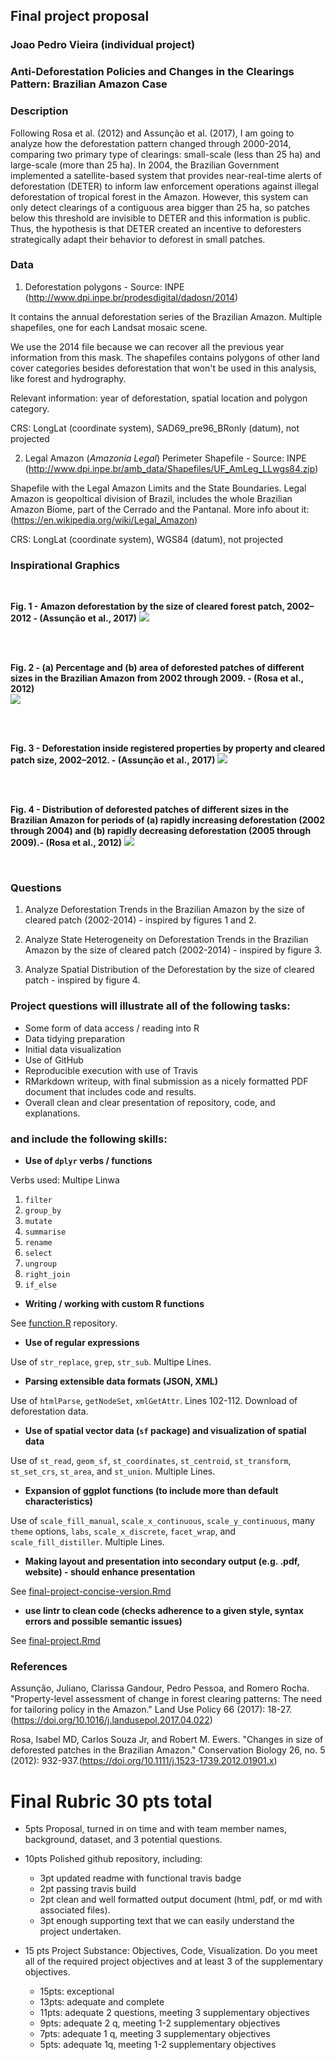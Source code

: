 ## Final project proposal

### Joao Pedro Vieira (individual project)

### **Anti-Deforestation Policies and Changes in the Clearings Pattern: Brazilian Amazon Case**


### Description

  Following Rosa et al. (2012) and Assunção et al. (2017), I am going to analyze how the deforestation pattern changed through 2000-2014, comparing two primary type of clearings: small-scale (less than 25 ha) and large-scale (more than 25 ha). In 2004, the Brazilian Government implemented a satellite-based system that provides near-real-time alerts of deforestation (DETER) to inform law enforcement operations against illegal deforestation of tropical forest in the Amazon. However, this system can only detect clearings of a contiguous area bigger than 25 ha, so patches below this threshold are invisible to DETER and this information is public. Thus, the hypothesis is that DETER created an incentive to deforesters strategically adapt their behavior to deforest in small patches.

### Data

1. Deforestation polygons - Source: INPE (<http://www.dpi.inpe.br/prodesdigital/dadosn/2014>)

It contains the annual deforestation series of the Brazilian Amazon. Multiple shapefiles, one for each Landsat mosaic scene.

We use the 2014 file because we can recover all the previous year information from this mask.
The shapefiles contains polygons of other land cover categories besides deforestation  that won't be used in this analysis, like forest and hydrography.

Relevant information: year of deforestation, spatial location and polygon category.  

CRS: LongLat (coordinate system), SAD69_pre96_BRonly (datum), not projected 


2. Legal Amazon (*Amazonia Legal*) Perimeter Shapefile - Source: INPE (<http://www.dpi.inpe.br/amb_data/Shapefiles/UF_AmLeg_LLwgs84.zip>)

Shapefile with the Legal Amazon Limits and the State Boundaries. Legal Amazon is geopoltical division of Brazil, includes the whole Brazilian Amazon Biome, part of the Cerrado and the Pantanal. More info about it: (<https://en.wikipedia.org/wiki/Legal_Amazon>)

CRS: LongLat (coordinate system), WGS84 (datum), not projected 


### Inspirational Graphics

<br>

**Fig. 1 - Amazon deforestation by the size of cleared forest patch, 2002–2012 - (Assunção et al., 2017)**
![](./images/deforestation_increment_sizes.png)

<br>
<br>

**Fig. 2 - (a) Percentage and (b) area of deforested patches of different sizes in the Brazilian Amazon from 2002 through 2009. - (Rosa et al., 2012)**
<br>
![](./images/deforestation_rate_percentage_byYear_bySize_rosa_et_al_2012.png)


<br>
<br>

**Fig. 3 - Deforestation inside registered properties by property and cleared patch size, 2002–2012. - (Assunção et al., 2017)**
![](./images/deforestation_percentage_byState_byYear_bySize.png)

<br>
<br>

**Fig. 4 - Distribution of deforested patches of different sizes in the Brazilian Amazon for periods of (a) rapidly increasing deforestation (2002 through 2004) and (b) rapidly decreasing deforestation (2005 through 2009).- (Rosa et al., 2012)**
![](./images/deforestation_map_bySize_rosa_et_al_2012.png)

<br> 

### Questions

1) Analyze Deforestation Trends in the Brazilian Amazon by the size of cleared patch (2002-2014) - inspired by figures 1 and 2.

2) Analyze State Heterogeneity on Deforestation Trends in the Brazilian Amazon by the size of cleared patch (2002-2014) - inspired by figure 3.

3) Analyze Spatial Distribution of the Deforestation by the size of cleared patch - inspired by figure 4.


### Project questions will illustrate all of the following tasks:

- Some form of data access / reading into R
- Data tidying preparation
- Initial data visualization
- Use of GitHub
- Reproducible execution with use of Travis
- RMarkdown writeup, with final submission as a nicely formatted PDF document that includes code and results.
- Overall clean and clear presentation of repository, code, and explanations.

### and include the following skills: 

- **Use of `dplyr` verbs / functions**

Verbs used: Multipe Linwa

1) `filter`
2) `group_by`
3) `mutate`
4) `summarise`
5) `rename`
6) `select`
7) `ungroup`
8) `right_join`
9) `if_else`

- **Writing / working with custom R functions**

See [function.R](https://github.com/espm-157/final-project-individual-option-jpgmv1998/blob/master/assignment/functions.R) repository.

- **Use of regular expressions**

Use of `str_replace`, `grep`, `str_sub`. Multipe Lines.

- **Parsing extensible data formats (JSON, XML)**

Use of `htmlParse`, `getNodeSet`, `xmlGetAttr`. Lines 102-112. Download of deforestation data.

- **Use of spatial vector data (`sf` package) and visualization of spatial data**

Use of `st_read`, `geom_sf`, `st_coordinates`, `st_centroid`, `st_transform`, `st_set_crs`, `st_area`, and `st_union`. Multiple Lines.

- **Expansion of ggplot functions (to include more than default characteristics)**

Use of `scale_fill_manual`, `scale_x_continuous`, `scale_y_continuous`, many `theme` options, `labs`, `scale_x_discrete`, `facet_wrap`, and `scale_fill_distiller`. Multiple Lines.

- **Making layout and presentation into secondary output (e.g. .pdf, website) - should enhance presentation**

See [final-project-concise-version.Rmd](https://github.com/espm-157/final-project-individual-option-jpgmv1998/blob/master/assignment/final-project-concise-version.Rmd)

- **use lintr to clean code (checks adherence to a given style, syntax errors and possible semantic issues)**

See [final-project.Rmd](https://github.com/espm-157/final-project-individual-option-jpgmv1998/blob/master/assignment/final-project.Rmd)

### References

Assunção, Juliano, Clarissa Gandour, Pedro Pessoa, and Romero Rocha. "Property-level assessment of change in forest clearing patterns: The need for tailoring policy in the Amazon." Land Use Policy 66 (2017): 18-27.(<https://doi.org/10.1016/j.landusepol.2017.04.022>)

Rosa, Isabel MD, Carlos Souza Jr, and Robert M. Ewers. "Changes in size of deforested patches in the Brazilian Amazon." Conservation Biology 26, no. 5 (2012): 932-937.(<https://doi.org/10.1111/j.1523-1739.2012.01901.x>)


# Final Rubric 30 pts total

 - 5pts Proposal, turned in on time and with team member names, background, dataset, and 3 potential questions.

 - 10pts Polished github repository, including:
	 -  3pt updated readme with functional travis badge 
	 -  2pt passing travis build 
	 -  2pt clean and well formatted output document (html, pdf, or md with associated files). 
	 -  3pt enough supporting text that we can easily understand the project undertaken.
	 
 - 15 pts Project Substance: Objectives, Code, Visualization. Do you meet all of the required project objectives and at least 3 of the supplementary objectives.
	 - 15pts: exceptional
	 - 13pts: adequate and complete
	 - 11pts: adequate 2 questions, meeting 3 supplementary objectives
	 - 9pts: adequate 2 q, meeting 1-2 supplementary objectives
	 - 7pts: adequate 1 q, meeting 3 supplementary objectives
	 - 5pts: adequate 1q, meeting 1-2 supplementary objectives

